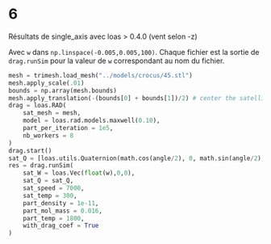 # 6
Résultats de single_axis avec loas > 0.4.0 (vent selon -z)

Avec `w` dans `np.linspace(-0.005,0.005,100)`. Chaque fichier est la sortie de `drag.runSim` pour la valeur de `w` correspondant au nom du fichier.
```python
mesh = trimesh.load_mesh("../models/crocus/45.stl")
mesh.apply_scale(.01)
bounds = np.array(mesh.bounds)
mesh.apply_translation(-(bounds[0] + bounds[1])/2) # center the satellite (the mass center should be on 0,0)
drag = loas.RAD(
    sat_mesh = mesh,
    model = loas.rad.models.maxwell(0.10),
    part_per_iteration = 1e5,
    nb_workers = 8
)
drag.start()
sat_Q = [loas.utils.Quaternion(math.cos(angle/2), 0, math.sin(angle/2), 0) for angle in np.linspace(0, 2*math.pi, 100)]
res = drag.runSim(
    sat_W = loas.Vec(float(w),0,0),
    sat_Q = sat_Q,
    sat_speed = 7000,
    sat_temp = 300,
    part_density = 1e-11,
    part_mol_mass = 0.016,
    part_temp = 1800,
    with_drag_coef = True
)
```
